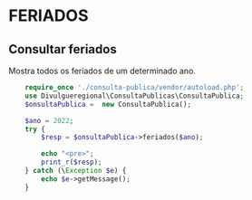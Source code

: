 # FERIADOS

## Consultar feriados

Mostra todos os feriados de um determinado ano.

```php
    require_once './consulta-publica/vendor/autoload.php';
    use Divulgueregional\ConsultaPublicas\ConsultaPublica;
    $onsultaPublica =  new ConsultaPublica();

    $ano = 2022;
    try {
        $resp = $onsultaPublica->feriados($ano);

        echo "<pre>";
        print_r($resp);
    } catch (\Exception $e) {
        echo $e->getMessage();
    }
```